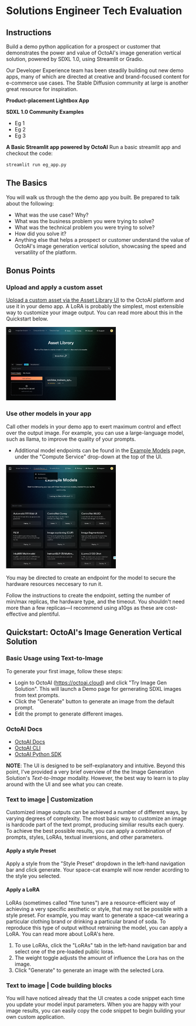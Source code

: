 # Solutions Engineer Tech Evaluation

## Instructions
Build a demo python application for a prospect or customer that demonstrates the power and value of OctoAI's image generation vertical solution, powered by SDXL 1.0, using Streamlit or Gradio. 

 Our Developer Experience team has been steadily building out new demo apps, many of which are directed at creative and brand-focused content for e-commerce use cases. The Stable Diffusion community at large is another great resource for inspiration.

**Product-placement Lightbox App**

<a href="https://www.loom.com/share/778a0bbf5d69474a8faf19d41e2fcb19?sid=21c838f0-53d5-4fe8-837e-e1606a3fa3d3"> </a>

**SDXL 1.0 Community Examples**
- Eg 1
- Eg 2
- Eg 3

**A Basic Streamlit app powered by OctoAI**
Run a basic streamlit app and checkout the code:

```bash
streamlit run eg_app.py
```

## The Basics
You will walk us through the the demo app you built. Be prepared to talk about the following:
- What was the use case? Why?
- What was the business problem you were trying to solve? 
- What was the technical problem you were trying to solve?
- How did you solve it?
- Anything else that helps a prospect or customer understand the value of OctoAI's image generation vertical solution, showcasing the speed and versatility of the platform.

## Bonus Points
### Upload and apply a custom asset
<a href="https://octoai.cloud/assets?type=lora&public=false"> Upload a custom asset via the Asset Library UI</a> to the OctoAI platform and use it in your demo app. A LoRA is probably the simplest, most extensible way to customize your image output. You can read more about this in the Quickstart below. 

<img src="images/asset_lib.png" alt="Alt Text" width="300" />

### Use other models in your app
Call other models in your demo app to exert maximum control and effect over the output image. For example, you can use a large-language model, such as llama, to improve the quality of your prompts. 

* Additional model endpoints can be found in the <a href="https://octoai.cloud/models">Example Models</a> page, under the "Compute Service" drop-down at the top of the UI. 

<img src="images/models_page.png" alt="Alt Text" width="300" />

You may be directed to create an endpoint for the model to secure the hardware resources neccesary to run it. 

Follow the instructions to create the endpoint, setting the number of min/max replicas, the hardware type, and the timeout. You shouldn't need more than a few replicas—I recommend using a10gs as these are cost-effective and plentiful.

## Quickstart: OctoAI's Image Generation Vertical Solution

### Basic Usage using Text-to-Image
To generate your first image, follow these steps:
* Login to OctoAI (https://octoai.cloud) and click "Try Image Gen Solution". This will launch a Demo page for gernerating SDXL images from text prompts. 
* Click the "Generate" button to generate an image from the default prompt.
* Edit the prompt to generate different images. 

### OctoAI Docs 

* [OctoAI Docs](https://docs.octoai.cloud/docs)
* [OctoAI CLI](https://octoai.cloud/demo/image-gen)
* [OctoAI Python SDK](https://octoai.cloud/demo/image-gen)

__NOTE__: The UI is designed to be self-explanatory and intuitive. Beyond this point, I've provided a very brief overview of the the Image Generation Solution's *Text-to-Image* modality. However, the best way to learn is to play around with the UI and see what you can create.


### Text to image | Customization
Customized image outputs can be achieved a number of different ways, by varying degrees of complexity. The most basic way to customize an image is hardcode part of the text prompt, producing similiar results each query. To achieve the best possible results, you can apply a combination of prompts, styles, LoRAs, textual inversions, and other parameters. 

#### Apply a style Preset
Apply a style from the "Style Preset" dropdown in the left-hand navigation bar and click generate. Your space-cat example will now render acording to the style you selected.

#### Apply a LoRA
LoRAs (sometimes called "fine tunes") are a resource-efficient way of achieving a very specific aesthetic or style, that may not be possible with a style preset. For example, you may want to generate a space-cat wearing a particular clothing brand or drinking a particular brand of soda. To reproduce this type of output without retraining the model, you can apply a LoRA. You can read more about LoRA's here. 

1. To use LoRAs, click the "LoRAs" tab in the left-hand navigation bar and select one of the pre-loaded public loras. 
2. The weight toggle adjusts the amount of influence the Lora has on the image.
3. Click "Generate" to generate an image with the selected Lora.


### Text to image | Code building blocks
You will have noticed already that the UI creates a code snippet each time you update your model input parameters. When you are happy with your image results, you can easily copy the code snippet to begin building your own custom application.





